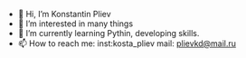 - 👋 Hi, I’m Konstantin Pliev
- 👀 I’m interested in many things
- 🌱 I’m currently learning Pythin, developing skills.
- 📫 How to reach me: inst:kosta_pliev mail: plievkd@mail.ru

<!---
kostapliev/kostapliev is a ✨ special ✨ repository because its `README.md` (this file) appears on your GitHub profile.
You can click the Preview link to take a look at your changes.
--->
